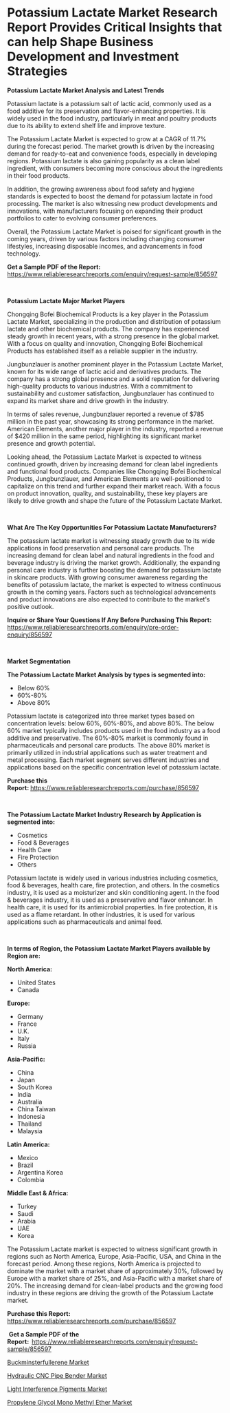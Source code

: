<p><h1>Potassium Lactate Market Research Report Provides Critical Insights that can help Shape Business Development and Investment Strategies</h1></p><p><strong>Potassium Lactate Market Analysis and Latest Trends</strong></p>
<p><p>Potassium lactate is a potassium salt of lactic acid, commonly used as a food additive for its preservation and flavor-enhancing properties. It is widely used in the food industry, particularly in meat and poultry products due to its ability to extend shelf life and improve texture.</p><p>The Potassium Lactate Market is expected to grow at a CAGR of 11.7% during the forecast period. The market growth is driven by the increasing demand for ready-to-eat and convenience foods, especially in developing regions. Potassium lactate is also gaining popularity as a clean label ingredient, with consumers becoming more conscious about the ingredients in their food products.</p><p>In addition, the growing awareness about food safety and hygiene standards is expected to boost the demand for potassium lactate in food processing. The market is also witnessing new product developments and innovations, with manufacturers focusing on expanding their product portfolios to cater to evolving consumer preferences.</p><p>Overall, the Potassium Lactate Market is poised for significant growth in the coming years, driven by various factors including changing consumer lifestyles, increasing disposable incomes, and advancements in food technology.</p></p>
<p><strong>Get a Sample PDF of the Report:&nbsp;</strong> <a href="https://www.reliableresearchreports.com/enquiry/request-sample/856597">https://www.reliableresearchreports.com/enquiry/request-sample/856597</a></p>
<p>&nbsp;</p>
<p><strong>Potassium Lactate Major Market Players</strong></p>
<p><p>Chongqing Bofei Biochemical Products is a key player in the Potassium Lactate Market, specializing in the production and distribution of potassium lactate and other biochemical products. The company has experienced steady growth in recent years, with a strong presence in the global market. With a focus on quality and innovation, Chongqing Bofei Biochemical Products has established itself as a reliable supplier in the industry.</p><p>Jungbunzlauer is another prominent player in the Potassium Lactate Market, known for its wide range of lactic acid and derivatives products. The company has a strong global presence and a solid reputation for delivering high-quality products to various industries. With a commitment to sustainability and customer satisfaction, Jungbunzlauer has continued to expand its market share and drive growth in the industry.</p><p>In terms of sales revenue, Jungbunzlauer reported a revenue of $785 million in the past year, showcasing its strong performance in the market. American Elements, another major player in the industry, reported a revenue of $420 million in the same period, highlighting its significant market presence and growth potential.</p><p>Looking ahead, the Potassium Lactate Market is expected to witness continued growth, driven by increasing demand for clean label ingredients and functional food products. Companies like Chongqing Bofei Biochemical Products, Jungbunzlauer, and American Elements are well-positioned to capitalize on this trend and further expand their market reach. With a focus on product innovation, quality, and sustainability, these key players are likely to drive growth and shape the future of the Potassium Lactate Market.</p></p>
<p>&nbsp;</p>
<p><strong>What Are The Key Opportunities For Potassium Lactate Manufacturers?</strong></p>
<p><p>The potassium lactate market is witnessing steady growth due to its wide applications in food preservation and personal care products. The increasing demand for clean label and natural ingredients in the food and beverage industry is driving the market growth. Additionally, the expanding personal care industry is further boosting the demand for potassium lactate in skincare products. With growing consumer awareness regarding the benefits of potassium lactate, the market is expected to witness continuous growth in the coming years. Factors such as technological advancements and product innovations are also expected to contribute to the market's positive outlook.</p></p>
<p><strong>Inquire or Share Your Questions If Any Before Purchasing This Report:</strong> <a href="https://www.reliableresearchreports.com/enquiry/pre-order-enquiry/856597">https://www.reliableresearchreports.com/enquiry/pre-order-enquiry/856597</a></p>
<p>&nbsp;</p>
<p><strong>Market Segmentation</strong></p>
<p><strong>The Potassium Lactate Market Analysis by types is segmented into:</strong></p>
<p><ul><li>Below 60%</li><li>60%-80%</li><li>Above 80%</li></ul></p>
<p><p>Potassium lactate is categorized into three market types based on concentration levels: below 60%, 60%-80%, and above 80%. The below 60% market typically includes products used in the food industry as a food additive and preservative. The 60%-80% market is commonly found in pharmaceuticals and personal care products. The above 80% market is primarily utilized in industrial applications such as water treatment and metal processing. Each market segment serves different industries and applications based on the specific concentration level of potassium lactate.</p></p>
<p><strong>Purchase this Report:&nbsp;</strong><a href="https://www.reliableresearchreports.com/purchase/856597">https://www.reliableresearchreports.com/purchase/856597</a></p>
<p>&nbsp;</p>
<p><strong>The Potassium Lactate Market Industry Research by Application is segmented into:</strong></p>
<p><ul><li>Cosmetics</li><li>Food & Beverages</li><li>Health Care</li><li>Fire Protection</li><li>Others</li></ul></p>
<p><p>Potassium lactate is widely used in various industries including cosmetics, food & beverages, health care, fire protection, and others. In the cosmetics industry, it is used as a moisturizer and skin conditioning agent. In the food & beverages industry, it is used as a preservative and flavor enhancer. In health care, it is used for its antimicrobial properties. In fire protection, it is used as a flame retardant. In other industries, it is used for various applications such as pharmaceuticals and animal feed.</p></p>
<p>&nbsp;</p>
<p><strong>In terms of Region, the Potassium Lactate Market Players available by Region are:</strong></p>
<p>
    <p> <strong> North America: </strong>
        <ul>
            <li>United States</li>
            <li>Canada</li>
        </ul>
        </p> 
    <p> <strong> Europe: </strong>
        <ul>
            <li>Germany</li>
            <li>France</li>
            <li>U.K.</li>
            <li>Italy</li>
            <li>Russia</li>
        </ul>
        </p> 
    <p> <strong> Asia-Pacific: </strong>
        <ul>
            <li>China</li>
            <li>Japan</li>
            <li>South Korea</li>
            <li>India</li>
            <li>Australia</li>
            <li>China Taiwan</li>
            <li>Indonesia</li>
            <li>Thailand</li>
            <li>Malaysia</li>
        </ul>
        </p> 
    <p> <strong> Latin America: </strong>
        <ul>
            <li>Mexico</li>
            <li>Brazil</li>
            <li>Argentina Korea</li>
            <li>Colombia</li>
        </ul>
        </p> 
    <p> <strong> Middle East & Africa: </strong>
        <ul>
            <li>Turkey</li>
            <li>Saudi</li>
            <li>Arabia</li>
            <li>UAE</li>
            <li>Korea</li>
        </ul>
    </p>
    </p>
<p><p>The Potassium Lactate market is expected to witness significant growth in regions such as North America, Europe, Asia-Pacific, USA, and China in the forecast period. Among these regions, North America is projected to dominate the market with a market share of approximately 30%, followed by Europe with a market share of 25%, and Asia-Pacific with a market share of 20%. The increasing demand for clean-label products and the growing food industry in these regions are driving the growth of the Potassium Lactate market.</p></p>
<p><strong>Purchase this Report: </strong><a href="https://www.reliableresearchreports.com/purchase/856597">https://www.reliableresearchreports.com/purchase/856597</a></p>
<p>&nbsp;<strong>Get a Sample PDF of the Report:&nbsp;&nbsp;</strong><a href="https://www.reliableresearchreports.com/enquiry/request-sample/856597">https://www.reliableresearchreports.com/enquiry/request-sample/856597</a></p>
<p><strong></strong></p>
<p><p><a href="https://github.com/jsmusil/Market-Research-Report-List-2/blob/main/buckminsterfullerene-market.md">Buckminsterfullerene Market</a></p><p><a href="https://boundless-drawbridge-702.notion.site/Hydraulic-CNC-Pipe-Bender-Market-Research-Report-Unlocks-Analysis-on-the-Market-Financial-Status-Ma-9b9fbf2cd32d452da30b02ee08df13df">Hydraulic CNC Pipe Bender Market</a></p><p><a href="https://github.com/bmorecock/Market-Research-Report-List-2/blob/main/light-interference-pigments-market.md">Light Interference Pigments Market</a></p><p><a href="https://view.publitas.com/reportprime-1/propylene-glycol-mono-methyl-ether-market-size-growth-and-forecast-from-2023-2030/">Propylene Glycol Mono Methyl Ether Market</a></p></p>